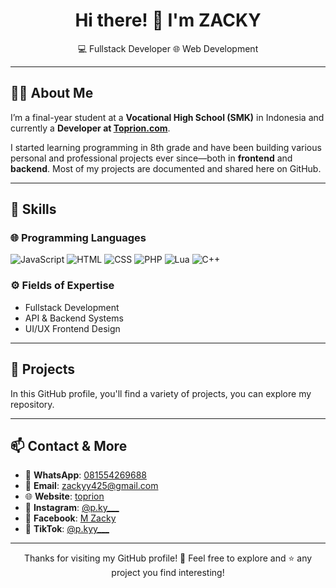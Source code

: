 <h1 align="center">Hi there! 👋 I'm ZACKY</h1>
<p align="center">
  💻 Fullstack Developer <!--• 🎮 Game Development •--> 🌐 Web Development
</p>

---

## 🧑‍🎓 About Me

I’m a final-year student at a **Vocational High School (SMK)** in Indonesia and currently a **Developer at [Toprion.com](https://toprion.com)**.

I started learning programming in 8th grade and have been building various personal and professional projects ever since—both in **frontend** and **backend**. Most of my projects are documented and shared here on GitHub.

---

## 🚀 Skills

### 🌐 Programming Languages
![JavaScript](https://img.shields.io/badge/JavaScript-F7DF1E?style=flat&logo=javascript&logoColor=black)
![HTML](https://img.shields.io/badge/HTML5-E34F26?style=flat&logo=html5&logoColor=white)
![CSS](https://img.shields.io/badge/CSS3-1572B6?style=flat&logo=css3&logoColor=white)
![PHP](https://img.shields.io/badge/PHP-777BB4?style=flat&logo=php&logoColor=white)
![Lua](https://img.shields.io/badge/Lua-2C2D72?style=flat&logo=lua&logoColor=white)
![C++](https://img.shields.io/badge/C++-00599C?style=flat&logo=c%2B%2B&logoColor=white)

### ⚙️ Fields of Expertise
- Fullstack Development  <!-- Game Development -->
- API & Backend Systems  
- UI/UX Frontend Design  

---

## 📁 Projects

In this GitHub profile, you'll find a variety of projects, you can explore my repository.  

---

## 📫 Contact & More

- 📱 **WhatsApp**: [081554269688](https://wa.me/6281554269688)
- 📧 **Email**: [zackyy425@gmail.com](mailto:zackyy425@gmail.com)
- 🌐 **Website**: [toprion](https://toprion.com)
- 📸 **Instagram**: [@p.ky___](https://instagram.com/p.ky___)
- 👤 **Facebook**: [M Zacky](https://www.facebook.com/share/172NmZtMos/)
- 🎵 **TikTok**: [@p.kyy___](https://www.tiktok.com/@p.kyy___)

---

<p align="center">
  Thanks for visiting my GitHub profile! 🙏  
  Feel free to explore and ⭐ any project you find interesting!
</p>
